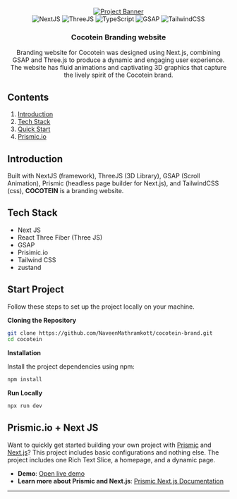 <div align="center">
  <br />
    <a href="https://github.com/NaveenMathramkott/Ryvon" target="_blank">
      <img src="https://i.ibb.co/6bmy4xx/COCOTEIN-NEXT-JS.png" alt="Project Banner">
    </a>
  <br />

  <div>
    <img src="https://img.shields.io/badge/next%20js-000000?style=for-the-badge&logo=nextdotjs&logoColor=white" alt="NextJS" />
    <img src="https://img.shields.io/badge/ThreeJs-black?style=for-the-badge&logo=three.js&logoColor=white" alt="ThreeJS" />
    <img src="https://img.shields.io/badge/TypeScript-007ACC?style=for-the-badge&logo=typescript&logoColor=white" alt="TypeScript" />
    <img src="https://img.shields.io/badge/GSAP-93CF2B?style=for-the-badge&logo=greensock&logoColor=white" alt="GSAP" />
    <img src="https://img.shields.io/badge/Tailwind_CSS-38B2AC?style=for-the-badge&logo=tailwind-css&logoColor=white" alt="TailwindCSS" />
   
  </div>
  <h3 align="center" >Cocotein Branding website</h3>

   <div align="center">
    Branding website for Cocotein was designed using Next.js, combining GSAP and Three.js to produce a dynamic and engaging user experience. The website has fluid animations and captivating 3D graphics that capture the lively spirit of the Cocotein brand.
    </div>

</div>

## <a name="table">Contents</a>

1. [Introduction](#introduction)
2. [Tech Stack](#tech-stack)
3. [Quick Start](#quick-start)
4. [Prismic.io](#prismic)

## <a name="introduction">Introduction</a>

Built with NextJS (framework), ThreeJS (3D Library), GSAP (Scroll Animation), Prismic (headless page builder for Next.js), and TailwindCSS (css), <b>COCOTEIN</b> is a branding website.

## <a name="tech-stack">Tech Stack</a>

- Next JS
- React Three Fiber (Three JS)
- GSAP
- Prisimic.io
- Tailwind CSS
- zustand

## <a name="quick-start">Start Project</a>

Follow these steps to set up the project locally on your machine.

**Cloning the Repository**

```bash
git clone https://github.com/NaveenMathramkott/cocotein-brand.git
cd cocotein
```

**Installation**

Install the project dependencies using npm:

```bash
npm install
```

**Run Locally**

```bash
npx run dev
```

## <a name="prismic">Prismic.io + Next JS</a>

Want to quickly get started building your own project with [Prismic][prismic] and [Next.js][nextjs]? This project includes basic configurations and nothing else. The project includes one Rich Text Slice, a homepage, and a dynamic page.

- **Demo**: [Open live demo][live-demo]
- **Learn more about Prismic and Next.js**: [Prismic Next.js Documentation][prismic-docs]

---

[prismic]: https://prismic.io/
[prismic-docs]: https://prismic.io/docs/technologies/nextjs
[prismic-sign-up]: https://prismic.io/dashboard/signup
[nextjs]: https://nextjs.org/
[live-demo]: https://nextjs-starter-prismic-minimal.vercel.app/
